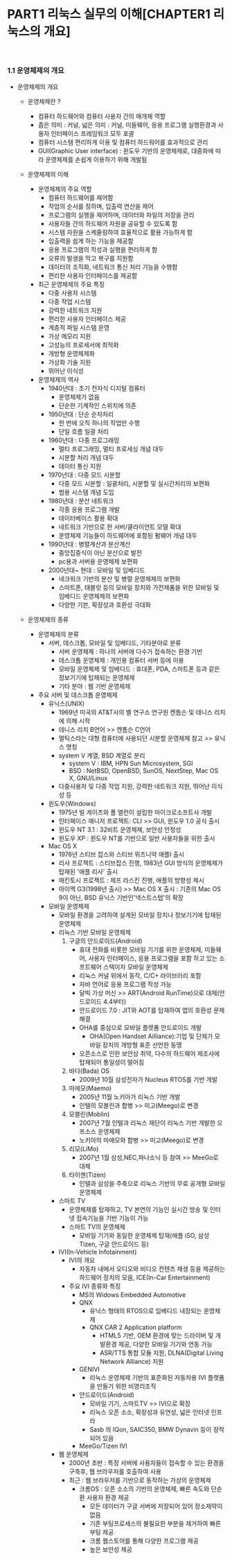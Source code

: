# PART1 리눅스 실무의 이해[CHAPTER1 리눅스의 개요]


<br>


### 1.1 운영체제의 개요

- 운영체제의 개요
    - 운영체제란 ?
        - 컴퓨터 하드웨어와 컴퓨터 사용자 간의 매개체 역할
        - 좁은 의미 : 커널, 넓은 의미 : 커널, 미들웨어, 응용 프로그램 실행환경과 사용자 인터페이스 프레임워크 모두 포괄
        - 컴퓨터 시스템 편리하게 이용 및 컴퓨터 하드워어를 효과적으로 관리
        - GUI(Graphic User interface) : 윈도우 기반의 운영체제로, 대중화에 따라 운영체제를 손쉽게 이용하기 위해 개발됨
    - 운영체제의 이해
        - 운영체제의 주요 역할 
            - 컴퓨터 하드웨어를 제어함
            - 작업의 순서를 정하며, 입출력 연산을 제어
            - 프로그램의 실행을 제어하며, 데이터와 파일의 저장을 관리
            - 사용자들 간의 하드웨어 자원을 공유할 수 있도록 함
            - 시스템 자원을 스케줄링하여 효율적으로 활용 가능하게 함
            - 입출력을 쉽게 하는 기능을 제공함
            - 응용 프로그램의 작성과 실행을 편리하게 함
            - 오류의 발생을 막고 복구를 지원함
            - 데이터의 조직화, 네트워크 통신 처리 기능을 수행함
            - 편리한 사용자 인터페이스를 제공함     
        - 최근 운영체제의 주요 특징
            - 다중 사용자 시스템
            - 다중 작업 시스템
            - 강력한 네트워크 지원
            - 편리한 사용자 인터페이스 제공
            - 계층적 파일 시스템 운영
            - 가상 메모리 지원
            - 고성능의 프로세서에 최적화
            - 개방형 운영체제화
            - 가상화 기술 지원
            - 뛰어난 이식성 
        - 운영체제의 역사
            - 1940년대 : 초기 전자식 디지털 컴퓨터 
                - 운영체제가 없음
                - 단순한 기계적인 스위치에 의존
            - 1950년대 : 단순 순차처리
                - 한 번에 오직 하나의 작업만 수행
                - 단일 흐름 일괄 처리
            - 1960년대 : 다중 프로그래밍
                - 멀티 프로그래밍, 멀티 프로세싱 개념 대두
                - 시분할 처리 개념 대두
                - 데이터 통신 지원
            - 1970년대 : 다중 모드 시분할
                - 다중 모드 시분할 : 일괄처리, 시분할 및 실시간처리의 보편화
                - 범용 시스템 개념 도입
            - 1980년대 : 분산 네트워크
                - 각종 응용 프로그램 개발
                - 데이터베이스 활용 확대
                - 네트워크 기반으로 한 서버/클라이언트 모델 확대
                - 운영체제 기능들이 하드웨어에 포함된 펌웨어 개념 대두
            - 1990년대 : 병렬계산과 분산계산
                - 중앙집중식이 아닌 분산으로 발전
                - pc용과 서버용 운영체제 보편화
            - 2000년대~ 현대 : 모바일 및 임베디드
                - 네크워크 기반의 분산 및 병렬 운영체제의 보편화
                - 스마트폰, 태블릿 등의 모바일 장치와 가전제품을 위한 모바일 및 임베디드 운영체제의 보편화
                - 다양한 기븐, 확장성과 호환성 극대화

    - 운영체제의 종류
        - 운영체제의 분류 
            - 서버, 데스크톱, 모바일 및 임베디드, 기타분야로 분류
                - 서버 운영체제 : 하나의 서버에 다수가 접속하는 환경 기반
                - 데스크톱 운영체제 : 개인용 컴퓨터 서버 등에 이용
                - 모바일 운영체제 및 임베디드 : 휴대폰, PDA, 스마트폰 등과 같은 정보기기에 탑재되는 운영체제
                - 기타 분야 : 웹 기반 운영체제 
        - 주요 서버 및 데스크톱 운영체제 
            - 유닉스(UNIX)
                - 1969년 미국의 AT&T사의 벨 연구소 연구원 켄톰슨 및 데니스 리치에 의해 시작
                - 데니스 리치 B언어 >> 켄톰슨 C언어
                - 멀틱스라는 대형 컴퓨터에 사용되던 시분할 운영체제 참고 >> 유닉스 명칭
                - system V 계열, BSD 계열로 분리
                    - system V : IBM, HPN Sun Microsystem, SGI
                    - BSD : NetBSD, OpenBSD, SunOS, NextStep, Mac OS X, GNU/Linux
                - 다중사용자 및 다중 작업 지원, 강력한 네트워크 지원, 뛰어난 이식성 등
            - 윈도우(Windows)
                - 1975년 빌 게이츠와 폴 앨런이 설립한 마이크로소프트사 개발 
                - 인터페이스 매니저 프로젝트: CLI >> GUI, 윈도우 1.0 공식 출시
                - 윈도우 NT 3.1 : 32비트 운영체제, 보안성 안정성 
                - 윈도우 XP : 윈도우 NT를 기반으로 일반 사용자들을 위한 출시
            - Mac OS X 
                - 1976년 스티브 잡스와 스티브 위즈니악 애플I 출시
                - 리사 프로젝트 : 스티브잡스 진행, 1983년 GUI 방식의 운영체제가 탑재된 '애플 리사' 출시
                - 매킨토시 프로젝트 : 제프 라스킨 진행, 애플의 방향성 제시
                - 아이맥 G3(1998년 출시) >> Mac OS X 출시 : 기존의 Mac OS 9이 아닌, BSD 유닉스 기반인'넥스트스텝'의 확장
            - 모바일 운영체제 
                - 모바일 환경을 고려하여 설계된 모바일 장치나 정보기기에 탑재된 운영체제
                - 리눅스 기반 모바일 운영체제
                    1. 구글의 안드로이드(Android)
                        - 휴대 전화를 비롯한 모바일 기기를 위한 운영체제, 미들웨어, 사용자 인터페이스, 응용 프로그램을 포함 하고 있는 소프트웨어 스택이자 모바일 운영체제
                        - 리눅스 커널 위에서 동작, C/C+ 라이브러리 포함
                        - 자바 언어로 응용 프로그램 작성 가능
                        - 달빅 가상 머신 >> ART(Android RunTime)으로 대체(안드로이드 4.4부터)
                        - 안드로이드 7.0 : JIT와 AOT를 탑재하여 앱의 호환성 문제 해결
                        - OHA를 중심으로 모바일 플랫폼 안드로이드 개발 
                            - OHA(Open Handset Ailliance):기업 및 단체가 모바일 장치의 개방형 표준 선언한 동맹
                        - 오픈소스로 인한 보안상 취약, 다수의 하드웨어 제조사에 탑재되어 통일성이 떨어짐
                    2. 바다(Bada) OS 
                        - 2009년 10월 삼성전자가 Nucleus RTOS를 기반 개발
                    3. 마에모(Maemo)
                        - 2005년 11월 노키아가 리눅스 기반 개발
                        - 인텔의 모블린과 합병 >> 미고(Meego)로 변경
                    4. 모블린(Moblin)
                        - 2007년 7월 인텔과 리눅스 재단이 리눅스 기반 개발한 오프소스 운영체제
                        - 노키아의 마에모와 합병 >> 미고(Meego)로 변경
                    5. 리모(LiMo)
                        - 2007년 1월 삼성,NEC,파나소닉 등 참여 >> MeeGo로 대체
                    6. 타이젠(Tizen)
                        - 인텔과 삼성을 주축으로 리눅스 기반의 무료 공개형 모바일 운영체제
                - 스마트 TV
                    - 운영체제를 탑재하고, TV 본연의 기능인 실시간 방송 및 인터넷 접속기능을 기반 기능이 가능
                    - 스마트 TV의 운영체제 
                        - 모바일 기기와 동일한 운영체제 탑재(애플 iSO, 삼성 Tizen, 구글 안드로이드 등)
                - IVI(In-Vehicle Infotainment)
                    - IVI의 개요 
                        - 자동차 내에서 오디오와 비디오 컨텐츠 재생 등을 제공하는 하드웨어 장치의 모음, ICE(In-Car Entertainment)
                    - 주요 IVI 종류와 특징 
                        - MS의 Widows Embedded Automotive
                        - QNX
                            - 유닉스 형태의 RTOS으로 임베디드 내장되는 운영체제
                            - QNX CAR 2 Application platform 
                                - HTML5 기반, OEM 환경에 맞는 드라이버 및 개발환경 제공, 다양한 모바일 기기와 연동 가능
                                - ASR/TTS 통합 모듈 지원, DLNA(Digital Living Network Alliance) 지원
                        - GENIVI
                            - 리눅스 운영체제 기반의 표준화된 자동차용 IVI 플랫폼을 만들기 위한 비영리조직
                        - 안드로이드(Android)
                            - 모바일 기기, 스마트TV >> IVI으로 확장
                            - 리눅스 오픈 소소, 확장성과 유연성, 넓은 인터넷 인프라 
                            - Sasb 의 IQon, SAIC350, BMW Dynavin 등이 장착되어 있음
                        - MeeGo/Tizen IVI
                - 웹 운영체제
                    - 2000년 초반 : 특정 서버에 사용자들이 접속할 수 있는 환경을 구축후, 웹 브라우저를 호출하여 사용
                    - 최근 : 웹 브라우저를 기반으로 동작하는 가상의 운영체제 
                        - 크롬OS : 오픈 소소의 기반의 운영체제, 빠른 속도와 단순환 사용자 환경 제공
                            - 모든 데이터가 구글 서버에 저장되어 있어 장소제약이 없음
                            - 기존 부팅프로세스의 불필요한 부분을 제거하여 빠른 부팅 제공
                            - 크롬 웹스토어를 통해 다양한 프로그램 제공 
                            - 높은 보안성 제공
                                




``` 